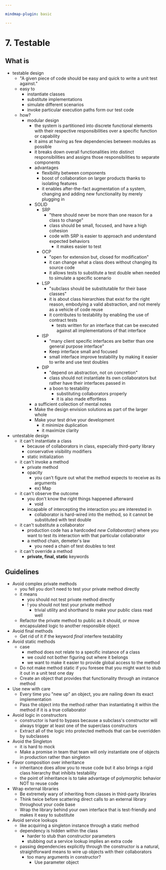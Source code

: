 ```yaml
---

mindmap-plugin: basic

---
```


# 7. Testable

## What is
- testable design
   - "A given piece of code should be easy
           and quick to write a unit test against."
   - easy to
      - instantiate classes
      - substitute implementations
      - simulate different scenarios
      - invoke particular execution paths form our test code
   - how?
      - modular design
         - the system is partitioned
                 into discrete functional elements
                 with their respective responsibilities
                 over a specific function or capability
         - it aims at having as few dependencies
                 between modules as possible
         - it breaks down overall functionalities into distinct responsibilities
                 and assigns those responsibilities to separate components
         - advantages
            - flexibility between components
            - boost of collaboration on larger products
                    thanks to isolating features
            - it enables after-the-fact augmentation of a system,
               changing and adding new functionality by merely plugging in
         - SOLID
            - SRP
               - "there should never be more than one reason for a class to change"
               - class should be small, focused, and have a high cohesion
               - code with SRP is easier to approach and understand
                       expected behaviors
                  - it makes easier to test
            - OCP
               - "open for extension but,
                       closed for modification"
               - it can change what a class does
                       without changing its source code
               - it allows tests to substitute a test double
                       when needed to simulate a specific scenario
            - LSP
               - "subclass should be substitutable for their base classes"
               - it is about class hierarchies that exist for the right reason,
                       embodying a valid abstraction, and not merely as a vehicle of code reuse
               - it contributes to testability
                       by enabling the use of contract tests
                  - tests written for an interface that
                         can be executed against all implementations
                         of that interface
            - ISP
               - "many client specific interfaces are better than
                       one general purpose interface"
               - Keep interface small and focused
               - small interface improve testability by
                       making it easier to write and use test doubles
            - DIP
               - "depend on abstraction, not on concretion"
               - class should not instantiate its own collaborators
                       but rather have their interfaces passed in
               - a boon to testability
                  - substituting collaborators properly
                  - it is also made effortless
         - a sufficient collection of mental notes
         - Make the design envision solutions as part of the larger whole
         - Make your test drive your development
            - it minimize duplication
            - it maximize clarity
- untestable design
   - it can't instantiate a class
      - because of collaborators in class,
            especially third-party library
      - conservative visibility modifiers
      - static initialization
   - it can't invoke a method
      - private method
      - opacity
         - you can't figure out what the method
               expects to receive as its arguments
         - ex) Map
   - it can't observe the outcome
      - you don't know the right things happened afterward
         - void
      - incapable of intercepting the interaction
            you are interested in
         - collaborator is hard-wired into the method,
               so it cannot be substituted with test double
   - it can't substitute a collaborator
      - production code has
            a hardcoded *new Collaborator()*
            where you want to test its interaction
            with that particular collaborator
      - a method chain,
            demeter's law
         - you need a chain of test doubles to test
   - it can't override a method
      - **private, final, static** keywords

## Guidelines
- Avoid complex private methods
   - you fell you don't need to test your private method directly
   - it means
      - you should not test private method directly
      - ! you should not test your private method
         - trivial utility and shorthand
              to make your public class read well
   - Refactor the private method to public as it should,
        or move encapsulated logic to another responsible object
- Avoid final methods
   - Get rid of it if the keyword *final* interfere testability
- Avoid static methods
   - case
      - method does not relate to a specific instance of a class
      - we could not bother figuring out where it belongs
      - we want to make it easier to provide global access to the method
   - Do not make method static
       if you foresee that you might want to
       stub it out in a unit test one day
   - Create an object that
       provides that functionality through an instance method
- Use new with care
   - Every time you "new up" an object,
       you are nailing down its exact implementation
   - Pass the object into the method
       rather than instantiating it within the method 
       if it is a true collaborator
- Avoid logic in constructors
   - constructor is hard to bypass because
       a subclass's constructor will always trigger
       at least one of the superclass constructors
   - Extract all of the logic into protected methods
       that can be overridden by subclasses
- Avoid the Singleton
   - it is hard to mock
   - Make a promise in team
       that team will only instantiate
       one of objects in production 
       rather than singleton
- Favor composition over inheritance
   - inheritance does allow you to reuse code
       but it also brings a rigid class hierarchy that 
       inhibits testability
   - the point of inheritance is
       to take advantage of polymorphic behavior 
       NOT to reuse code
- Wrap external libraries
   - Be extremely wary of inheriting from
       classes in third-party libraries
   - Think twice before scattering direct calls
       to an external library throughout your code base
   - Wrap the library behind your own interface
       that is test-friendly and makes it easy to substitute
- Avoid service lookups
   - like acquiring a singleton instance
       through a static method
   - dependency is hidden within the class
      - harder to stub than constructor parameters
      - stubbing out a service lookup implies an extra code
   - passing dependencies explicitly through the constructor
       is a natural, straightforward means
       to wire up objects with their collaborators
      - too many arguments in constructor?
         - Use parameter object